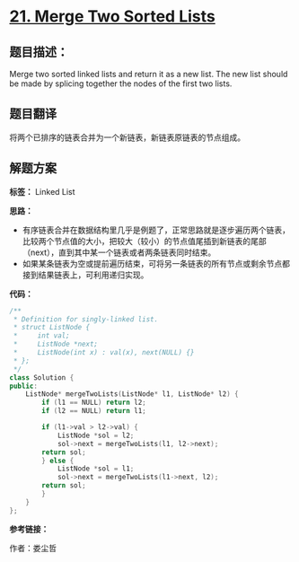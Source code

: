 # [21. Merge Two Sorted Lists](https://leetcode.com/problems/merge-two-sorted-lists/description/)

## 题目描述：

Merge two sorted linked lists and return it as a new list. The new list should be made by splicing together the nodes of the first two lists.

## 题目翻译

将两个已排序的链表合并为一个新链表，新链表原链表的节点组成。

## 解题方案

**标签：** Linked List

**思路：**

 - 有序链表合并在数据结构里几乎是例题了，正常思路就是逐步遍历两个链表，比较两个节点值的大小，把较大（较小）的节点值尾插到新链表的尾部（next），直到其中某一个链表或者两条链表同时结束。
 - 如果某条链表为空或提前遍历结束，可将另一条链表的所有节点或剩余节点都接到结果链表上，可利用递归实现。

**代码：**

```c++
/**
 * Definition for singly-linked list.
 * struct ListNode {
 *     int val;
 *     ListNode *next;
 *     ListNode(int x) : val(x), next(NULL) {}
 * };
 */
class Solution {
public:
    ListNode* mergeTwoLists(ListNode* l1, ListNode* l2) {
        if (l1 == NULL) return l2;
        if (l2 == NULL) return l1;

        if (l1->val > l2->val) {
            ListNode *sol = l2;
            sol->next = mergeTwoLists(l1, l2->next);
        return sol;
        } else {
            ListNode *sol = l1;
            sol->next = mergeTwoLists(l1->next, l2);
        return sol;
        }
    }
};
```

**参考链接：**

作者：娄尘哲

